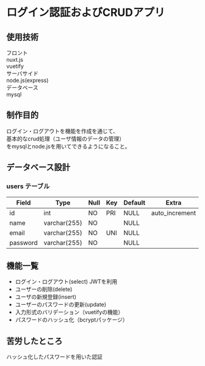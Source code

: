 # ログイン認証およびCRUDアプリ

## 使用技術
フロント  
nuxt.js  
vuetify  
サーバサイド  
node.js(express)  
データベース  
mysql  

## 制作目的
ログイン・ログアウトを機能を作成を通じて、  
基本的なcrud処理（ユーザ情報のデータの管理）  
をmysqlとnode.jsを用いてできるようになること。  

## データベース設計

### users テーブル  
  
| Field    | Type         | Null | Key | Default | Extra          |
| -------- | ------------ | ---- | --- | ------- | -------------- |
| id       | int          | NO   | PRI | NULL    | auto_increment |
| name     | varchar(255) | NO   |     | NULL    |                |
| email    | varchar(255) | NO   | UNI | NULL    |                |
| password | varchar(255) | NO   |     | NULL    |                |

## 機能一覧
* ログイン・ログアウト(select)
JWTを利用  
* ユーザーの削除(delete)
* ユーザの新規登録(insert)
* ユーザーのパスワードの更新(update)  
* 入力形式のバリデーション（vuetifyの機能）  
* パスワードのハッシュ化（bcryptパッケージ）

## 苦労したところ
ハッシュ化したパスワードを用いた認証  
